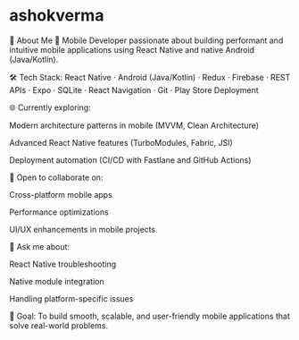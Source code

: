 # ashokverma

🚀 About Me
📱 Mobile Developer passionate about building performant and intuitive mobile applications using React Native and native Android (Java/Kotlin).

🛠️ Tech Stack: React Native · Android (Java/Kotlin) · Redux · Firebase · REST APIs · Expo · SQLite · React Navigation · Git · Play Store Deployment

🌐 Currently exploring:

Modern architecture patterns in mobile (MVVM, Clean Architecture)

Advanced React Native features (TurboModules, Fabric, JSI)

Deployment automation (CI/CD with Fastlane and GitHub Actions)

🤝 Open to collaborate on:

Cross-platform mobile apps

Performance optimizations

UI/UX enhancements in mobile projects

🧠 Ask me about:

React Native troubleshooting

Native module integration

Handling platform-specific issues

🎯 Goal: To build smooth, scalable, and user-friendly mobile applications that solve real-world problems.


